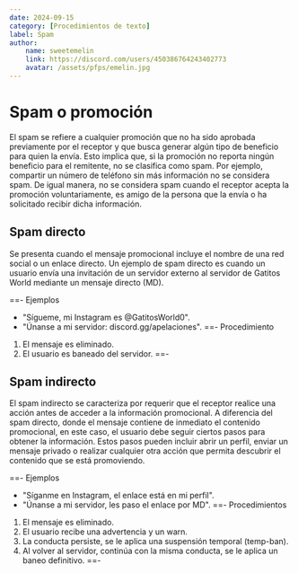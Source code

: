 ```yaml
---
date: 2024-09-15
category: [Procedimientos de texto]
label: Spam
author:
    name: sweetemelin
    link: https://discord.com/users/450386764243402773
    avatar: /assets/pfps/emelin.jpg
---
```


# Spam o promoción 

El spam se refiere a cualquier promoción que no ha sido aprobada previamente por el receptor y que busca generar algún tipo de beneficio para quien la envía. Esto implica que, si la promoción no reporta ningún beneficio para el remitente, no se clasifica como spam. Por ejemplo, compartir un número de teléfono sin más información no se considera spam. De igual manera, no se considera spam cuando el receptor acepta la promoción voluntariamente, es amigo de la persona que la envía o ha solicitado recibir dicha información.

## Spam directo
Se presenta cuando el mensaje promocional incluye el nombre de una red social o un enlace directo. Un ejemplo de spam directo es cuando un usuario envía una invitación de un servidor externo al servidor de Gatitos World mediante un mensaje directo (MD).

==- Ejemplos
- "Sígueme, mi Instagram es @GatitosWorld0".
- "Únanse a mi servidor: discord.gg/apelaciones".
==- Procedimiento
1. El mensaje es eliminado.
2. El usuario es baneado del servidor.
==- 

## Spam indirecto
El spam indirecto se caracteriza por requerir que el receptor realice una acción antes de acceder a la información promocional. A diferencia del spam directo, donde el mensaje contiene de inmediato el contenido promocional, en este caso, el usuario debe seguir ciertos pasos para obtener la información. Estos pasos pueden incluir abrir un perfil, enviar un mensaje privado o realizar cualquier otra acción que permita descubrir el contenido que se está promoviendo.

==- Ejemplos
- "Síganme en Instagram, el enlace está en mi perfil".
- "Únanse a mi servidor, les paso el enlace por MD".
==- Procedimientos
1. El mensaje es eliminado.
2. El usuario recibe una advertencia y un warn.
3. La conducta persiste, se le aplica una suspensión temporal (temp-ban).
4. Al volver al servidor, continúa con la misma conducta, se le aplica un baneo definitivo.
==-